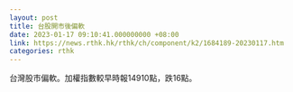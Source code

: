 ```yaml
---
layout: post
title: 台股開市後偏軟
date: 2023-01-17 09:10:41.000000000 +08:00
link: https://news.rthk.hk/rthk/ch/component/k2/1684189-20230117.htm
categories: rthk
---
```


台灣股市偏軟。加權指數較早時報14910點，跌16點。
